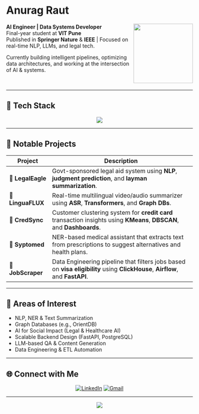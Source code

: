 # Anurag Raut

<img src="https://github.com/saadeghi/saadeghi/blob/master/dino.gif" align="right" width="160"/>

**AI Engineer | Data Systems Developer**  
Final-year student at **VIT Pune**  
Published in **Springer Nature** & **IEEE** | Focused on real-time NLP, LLMs, and legal tech.

Currently building intelligent pipelines, optimizing data architectures, and working at the intersection of AI & systems.

<br clear="right"/>

---

## 🚀 Tech Stack

<div align="center">
  <img src="https://skillicons.dev/icons?i=python,java,cpp,js,react,flutter,docker,tensorflow,pytorch,postgres,redis,fastapi,aws,git,linux&theme=dark" />
</div>

---

## 💼 Notable Projects

| Project | Description |
|--------|-------------|
| 🔹 **LegalEagle** | Govt-sponsored legal aid system using **NLP**, **judgment prediction**, and **layman summarization**. |
| 🔹 **LinguaFLUX** | Real-time multilingual video/audio summarizer using **ASR**, **Transformers**, and **Graph DBs**. |
| 🔹 **CredSync** | Customer clustering system for **credit card** transaction insights using **KMeans**, **DBSCAN**, and **Dashboards**. |
| 🔹 **Syptomed** | NER-based medical assistant that extracts text from prescriptions to suggest alternatives and health plans. |
| 🔹 **JobScraper** | Data Engineering pipeline that filters jobs based on **visa eligibility** using **ClickHouse**, **Airflow**, and **FastAPI**. |

---

## 🧠 Areas of Interest

- NLP, NER & Text Summarization  
- Graph Databases (e.g., OrientDB)  
- AI for Social Impact (Legal & Healthcare AI)  
- Scalable Backend Design (FastAPI, PostgreSQL)  
- LLM-based QA & Content Generation  
- Data Engineering & ETL Automation  

---

## 🌐 Connect with Me

<div align="center">

[![LinkedIn](https://img.shields.io/badge/LinkedIn-Connect-blue?style=for-the-badge&logo=linkedin)](https://www.linkedin.com/in/anurag-raut-338b8b2b8)
[![Gmail](https://img.shields.io/badge/Gmail-anuragrautxyz@gmail.com-red?style=for-the-badge&logo=gmail)](mailto:anuragrautxyz@gmail.com)

</div>

---

<div align="center">
  <img src="https://readme-typing-svg.demolab.com?font=Fira+Code&duration=3000&pause=1000&center=true&vCenter=true&width=500&lines=Turning+AI+into+real-world+impact;Designing+with+intelligence+%7C+Deploying+with+care" />
</div>
